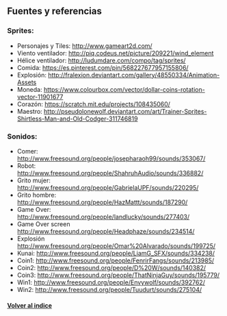 ## Fuentes y referencias



### Sprites:

   * Personajes y Tiles: http://www.gameart2d.com/
   * Viento ventilador: http://piq.codeus.net/picture/209221/wind_element
   * Hélice ventilador: http://ludumdare.com/compo/tag/sprites/
   * Comida: 		   https://es.pinterest.com/pin/568227677957155806/
   * Explosión:		   http://fralexion.deviantart.com/gallery/48550334/Animation-Assets
   * Moneda:			   https://www.colourbox.com/vector/dollar-coins-rotation-vector-11901677
   * Corazón:		   https://scratch.mit.edu/projects/108435060/
   * Maestro:		   http://pseudolonewolf.deviantart.com/art/Trainer-Sprites-Shirtless-Man-and-Old-Codger-311746819


### Sonidos:

   * Comer:			   http://www.freesound.org/people/josepharaoh99/sounds/353067/
   * Robot:			   http://www.freesound.org/people/ShahruhAudio/sounds/336882/
   * Grito mujer:	   http://www.freesound.org/people/GabrielaUPF/sounds/220295/
   * Grito hombre:	   http://www.freesound.org/people/HazMattt/sounds/187290/
   * Game Over:		   http://www.freesound.org/people/landlucky/sounds/277403/
   * Game Over screen   http://www.freesound.org/people/Headphaze/sounds/234514/
   * Explosión 		   http://www.freesound.org/people/Omar%20Alvarado/sounds/199725/
   * Kunai:			   http://www.freesound.org/people/LiamG_SFX/sounds/334238/
   * Coin1:			   http://www.freesound.org/people/FenrirFangs/sounds/213985/
   * Coin2:			   http://www.freesound.org/people/D%20W/sounds/140382/
   * Coin3:			   http://www.freesound.org/people/ThatNinjaGuy/sounds/195779/
   * Win1:   		   http://www.freesound.org/people/Envywolf/sounds/392762/
   * Win2: http://www.freesound.org/people/Tuudurt/sounds/275104/



#### [Volver al indice](README.md)  
